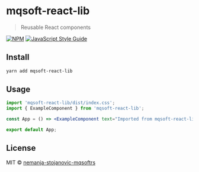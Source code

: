 # mqsoft-react-lib

> Reusable React components

[![NPM](https://img.shields.io/npm/v/mqsoft-react-lib.svg)](https://www.npmjs.com/package/mqsoft-react-lib) [![JavaScript Style Guide](https://img.shields.io/badge/code_style-standard-brightgreen.svg)](https://standardjs.com)

## Install

```bash
yarn add mqsoft-react-lib
```

## Usage

```jsx
import 'mqsoft-react-lib/dist/index.css';
import { ExampleComponent } from 'mqsoft-react-lib';

const App = () => <ExampleComponent text="Imported from mqsoft-react-lib package 😄" />;

export default App;
```

## License

MIT © [nemanja-stojanovic-mqsoftrs](https://github.com/nemanja-stojanovic-mqsoftrs)
